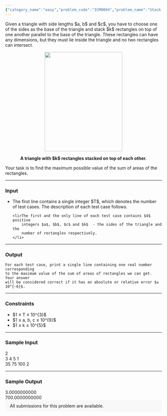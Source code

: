 ```yaml
---
{"category_name":"easy","problem_code":"ICM0004","problem_name":"Stack Of Rectangles","problemComponents":{"constraints":"","constraintsState":false,"subtasks":"","subtasksState":false,"inputFormat":"","inputFormatState":false,"outputFormat":"","outputFormatState":false,"sampleTestCases":{}},"video_editorial_url":"","languages_supported":{"0":"CPP14","1":"C","2":"JAVA","3":"PYTH 3.6","4":"CPP17","5":"PYTH","6":"PYP3","7":"CS2","8":"ADA","9":"PYPY","10":"TEXT","11":"PAS fpc","12":"NODEJS","13":"RUBY","14":"PHP","15":"GO","16":"HASK","17":"TCL","18":"PERL","19":"SCALA","20":"LUA","21":"kotlin","22":"BASH","23":"JS","24":"LISP sbcl","25":"rust","26":"PAS gpc","27":"BF","28":"CLOJ","29":"R","30":"D","31":"CAML","32":"FORT","33":"ASM","34":"swift","35":"FS","36":"WSPC","37":"LISP clisp","38":"SQL","39":"SCM guile","40":"PERL6","41":"ERL","42":"CLPS","43":"ICK","44":"NICE","45":"PRLG","46":"ICON","47":"COB","48":"SCM chicken","49":"PIKE","50":"SCM qobi","51":"ST","52":"SQLQ","53":"NEM"},"max_timelimit":1,"source_sizelimit":50000,"problem_author":"shikhar7s","problem_tester":"","date_added":"22-03-2021","tags":{"0":"geometry","1":"icm2021","2":"math","3":"shikhar7s"},"problem_difficulty_level":"Unavailable","best_tag":"","editorial_url":"https://discuss.codechef.com/problems/ICM0004","time":{"view_start_date":1617728402,"submit_start_date":1617728402,"visible_start_date":1617728402,"end_date":1735669800},"is_direct_submittable":false,"problemDiscussURL":"https://discuss.codechef.com/search?q=ICM0004","is_proctored":false,"visitedContests":{},"layout":"problem"}
---
```

<p>
    Given a triangle with side lengths $a, b$ and $c$, you have to choose one of the sides as the base of the triangle and stack $k$ rectangles on top of one another parallel to the base of the triangle. These rectangles can have any dimensions, but they must lie inside the triangle and no two rectangles can intersect.
</p>

<p  align="center">
<img src="https://i.ibb.co/vx2CqZ6/Untitled-Diagram.png"  width="250" height="320" >
</p>

<p align="center">
<b>A triangle with $k$ rectangles stacked on top of each other. </b>
</p>
<p>
    Your task is to find the maximum possible value of the sum of areas of the rectangles. 
</p>




<hr>
<h3> Input </h3>
<ul>
    <li>The first line contains a single integer $T$, which denotes the number 
        of test cases. The description of each test case follows. 
    </li>

    <li>The first and the only line of each test case contains $4$ positive 
        integers $a$, $b$, $c$ and $k$  - the sides of the triangle and the 
        number of rectangles respectively.
    </li>
</ul>



<hr>
<h3> Output </h3>

    For each test case, print a single line containing one real number corresponding 
    to the maximum value of the sum of areas of rectangles we can get. Your answer 
    will be considered correct if it has an absolute or relative error $≤ 10^{-6}$.




<hr>
<h3>Constraints </h3>
<ul>
    <li> $1 ≤ T ≤ 10^{3}$ </li>
    <li> $1 ≤ a, b, c ≤ 10^{9}$ </li>
    <li> $1 ≤ k ≤ 10^{5}$ </li>
</ul>


<hr>
<h3>Sample Input </h3>
2
<br>
3 4 5 1
<br>
35 75 100 2


<hr>
<h3>Sample Output </h3>
3.0000000000
<br>
700.0000000000



<aside style='background: #f8f8f8;padding: 10px 15px;'><div>All submissions for this problem are available.</div></aside>